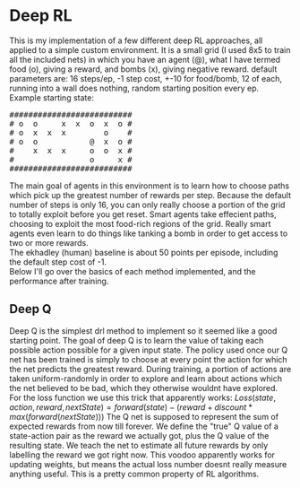 # Deep RL
This is my implementation of a few different deep RL approaches, all applied to a simple custom
environment. It is a small grid (I used 8x5 to train all the included nets) in which you have
an agent (@), what I have termed food (o), giving a reward, and bombs (x), giving negative reward.
default parameters are: 16 steps/ep, -1 step cost, +-10 for food/bomb, 12 of each, running into a
wall does nothing, random starting position every ep. Example starting state:
<pre>
##########################
# o  o     x  x  o  x  o #
# o  x  x  x        o    #
# o  o           @  x  o #
#    x  x  x     o  o  x #
#                o     x #
##########################
</pre>
The main goal of agents in this environment is to learn how to choose paths which pick up the greatest
number of rewards per step. Because the default number of steps is only 16, you can only really choose
a portion of the grid to totally exploit before you get reset. Smart agents take effecient paths, 
choosing to exploit the most food-rich regions of the grid. Really smart agents even learn to do things
like tanking a bomb in order to get access to two or more rewards.  
The ekhadley (human) baseline is about 50 points per episode, including the default step cost of -1.  
Below I'll go over the basics of each method implemented, and the performance after training.

## Deep Q
Deep Q is the simplest drl method to implement so it seemed like a good starting point. The goal of deep
Q is to learn the value of taking each possible action possible for a given input state. The policy used
once our Q net has been trained is simply to choose at every point the action for which the net predicts
the greatest reward. During training, a portion of actions are taken uniform-randomly in order to 
explore and learn about actions which the net believed to be bad, which they otherwise wouldnt have 
explored.  
For the loss function we use this trick that apparently works:
$Loss(state, action, reward, nextState) = forward(state) - (reward + discount*max(forward(nextState)))$
The Q net is supposed to represent the sum of expected rewards from now till forever. We define the "true"
Q value of a state-action pair as the reward we actually got, plus the Q value of the resulting state. We
teach the net to estimate all future rewards by only labelling the reward we got right now. This voodoo
apparently works for updating weights, but means the actual loss number doesnt really measure anything useful.
This is a pretty common property of RL algorithms.
